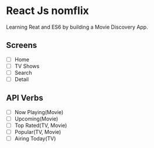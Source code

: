 # React Js nomflix

Learning Reat and ES6 by building a Movie Discovery App.

## Screens

- [ ] Home
- [ ] TV Shows
- [ ] Search
- [ ] Detail

## API Verbs

- [ ] Now Playing(Movie)
- [ ] Upcoming(Movie)
- [ ] Top Rated(TV, Movie)
- [ ] Popular(TV, Movie)
- [ ] Airing Today(TV)

